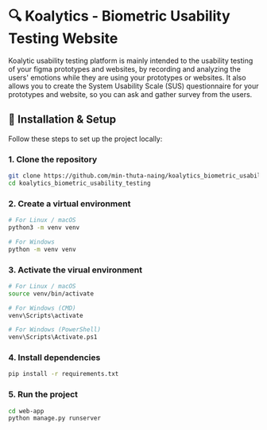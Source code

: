 # 🔍 Koalytics - Biometric Usability Testing Website

Koalytic usability testing platform is mainly intended to the usability testing of your figma prototypes and websites, by recording and analyzing the users' emotions while they are using your prototypes or websites. It also allows you to create the System Usability Scale (SUS) questionnaire for your prototypes and website, so you can ask and gather survey from the users. 

## 🚀 Installation & Setup
Follow these steps to set up the project locally:
### 1. Clone the repository
```bash
git clone https://github.com/min-thuta-naing/koalytics_biometric_usability_testing.git
cd koalytics_biometric_usability_testing
``` 
### 2. Create a virtual environment
```bash
# For Linux / macOS
python3 -m venv venv

# For Windows
python -m venv venv
```
### 3. Activate the virual environment 
```bash
# For Linux / macOS
source venv/bin/activate

# For Windows (CMD)
venv\Scripts\activate

# For Windows (PowerShell)
venv\Scripts\Activate.ps1
```
### 4. Install dependencies 
```bash
pip install -r requirements.txt
```
### 5. Run the project 
```bash
cd web-app
python manage.py runserver
```





